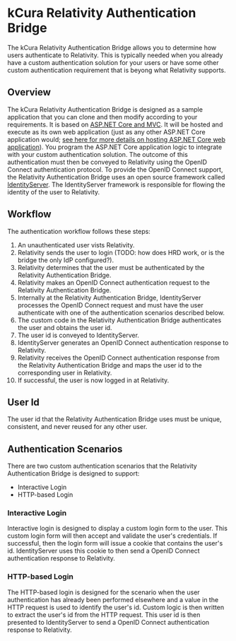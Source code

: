 # kCura Relativity Authentication Bridge

The kCura Relativity Authentication Bridge allows you to determine how users authenticate to Relativity.
This is typically needed when you already have a custom authentication solution for your users or have some other custom authentication requirement that is beyong what Relativity supports.

## Overview

The kCura Relativity Authentication Bridge is designed as a sample application that you can clone and then modify according to your requirements.
It is based on [ASP.NET Core and MVC](https://docs.microsoft.com/en-us/aspnet/core/). 
It will be hosted and execute as its own web application (just as any other ASP.NET Core application would; [see here for more details on hosting ASP.NET Core web application](https://docs.microsoft.com/en-us/aspnet/core/fundamentals/servers/)).
You program the ASP.NET Core application logic to integrate with your custom authentication solution.
The outcome of this authentication must then be conveyed to Relativity using the OpenID Connect authentication protocol.
To provide the OpenID Connect support, the Relativity Authentication Bridge uses an open source framework called [IdentityServer](http://identityserver.io/).
The IdentityServer framework is responsible for flowing the identity of the user to Relativity.

## Workflow

The authentication workflow follows these steps:

1. An unauthenticated user vists Relativity.
1. Relativity sends the user to login (TODO: how does HRD work, or is the bridge the only IdP configured?).
1. Relativity determines that the user must be authenticated by the Relativity Authentication Bridge.
1. Relativity makes an OpenID Connect authentication request to the Relativity Authentication Bridge.
1. Internally at the Relativity Authentication Bridge, IdentityServer processes the OpenID Connect request and must have the user authenticate with one of the authentication scenarios described below.
1. The custom code in the Relativity Authentication Bridge authenticates the user and obtains the user id.
1. The user id is conveyed to IdentityServer.
1. IdentityServer generates an OpenID Connect authentication response to Relativity.
1. Relativity receives the OpenID Connect authentication response from the Relativity Authentication Bridge and maps the user id to the corresponding user in Relativity.
1. If successful, the user is now logged in at Relativity.

## User Id

The user id that the Relativity Authentication Bridge uses must be unique, consistent, and never reused for any other user.

## Authentication Scenarios

There are two custom authentication scenarios that the Relativity Authentication Bridge is designed to support:

* Interactive Login
* HTTP-based Login

### Interactive Login

Interactive login is designed to display a custom login form to the user. 
This custom login form will then accept and validate the user's credentials.
If successful, then the login form will issue a cookie that contains the user's id. 
IdentityServer uses this cookie to then send a OpenID Connect authentication response to Relativity.

### HTTP-based Login

The HTTP-based login is designed for the scenario when the user authentication has already been performed elsewhere and a value in the HTTP request is used to identify the user's id.
Custom logic is then written to extract the user's id from the HTTP request.
This user id is then presented to IdentityServer to send a OpenID Connect authentication response to Relativity.
